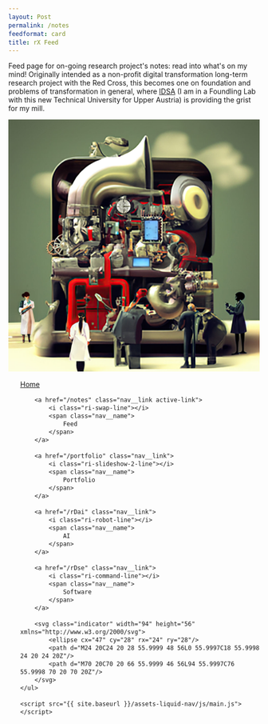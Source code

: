 ```yaml
---
layout: Post
permalink: /notes
feedformat: card
title: rX Feed
---
```


Feed page for on-going research project's notes: read into what's on my mind! Originally intended as a non-profit digital transformation long-term research project with the Red Cross, this becomes one on foundation and problems of transformation in general, where <a href="https://www.bmbwf.gv.at/en/Topics/Higher-education---universities/Institute-of-Digital-Sciences-Austria-(IDSA)-%E2%80%93-A-new%2C-innovative-University-of-Technology-for-Digitalisation-and-Digital-Transformation-in-Austria.html">IDSA</a> (I am in a Foundling Lab with this new Technical University for Upper Austria) is providing the grist for my mill.

<img src="../assets/img/machine.jpg" alt="IDSA and Ars Electronica Founding Lab Header">

<nav class="nav">
    <ul class="nav__list">
        <a href="/" class="nav__link">
            <i class="ri-home-5-line"></i>
            <span class="nav__name">
                Home
            </span>
        </a>

        <a href="/notes" class="nav__link active-link">
            <i class="ri-swap-line"></i>
            <span class="nav__name">
                Feed
            </span>
        </a>

        <a href="/portfolio" class="nav__link">
            <i class="ri-slideshow-2-line"></i>
            <span class="nav__name">
                Portfolio
            </span>
        </a>

        <a href="/rDai" class="nav__link">
            <i class="ri-robot-line"></i>
            <span class="nav__name">
                AI
            </span>
        </a>

        <a href="/rDse" class="nav__link">
            <i class="ri-command-line"></i>
            <span class="nav__name">
                Software
            </span>
        </a>

        <svg class="indicator" width="94" height="56" xmlns="http://www.w3.org/2000/svg">
            <ellipse cx="47" cy="28" rx="24" ry="28"/>
            <path d="M24 20C24 20 28 55.9999 48 56L0 55.9997C18 55.9998 24 20 24 20Z"/>
            <path d="M70 20C70 20 66 55.9999 46 56L94 55.9997C76 55.9998 70 20 70 20Z"/>
        </svg>
    </ul>

    <script src="{{ site.baseurl }}/assets-liquid-nav/js/main.js"></script>
</nav>